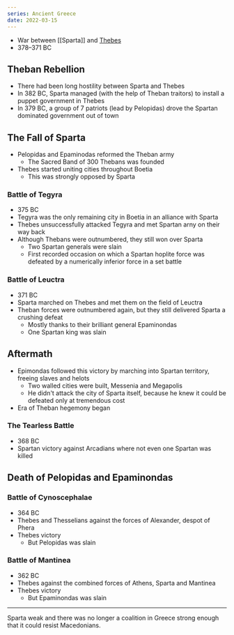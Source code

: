 ```yaml
---
series: Ancient Greece
date: 2022-03-15
---
```

- War between [[Sparta]] and [Thebes](https://en.wikipedia.org/wiki/Thebes,_Greece)
- 378–371 BC
## Theban Rebellion
- There had been long hostility between Sparta and Thebes
- In 382 BC, Sparta managed (with the help of Theban traitors) to install a puppet government in Thebes
- In 379 BC, a group of 7 patriots (lead by Pelopidas) drove the Spartan dominated government out of town

## The Fall of Sparta
- Pelopidas and Epaminodas reformed the Theban army
	 - The Sacred Band of 300 Thebans was founded
- Thebes started uniting cities throughout Boetia
	- This was strongly opposed by Sparta
### Battle of Tegyra
- 375 BC
- Tegyra was the only remaining city in Boetia in an alliance with Sparta
- Thebes unsuccessfully attacked Tegyra and met Spartan arny on their way back
- Although Thebans were outnumbered, they still won over Sparta
	- Two Spartan generals were slain
	- First recorded occasion on which a Spartan hoplite force was defeated by a numerically inferior force in a set battle

### Battle of Leuctra
- 371 BC
- Sparta marched on Thebes and met them on the field of Leuctra
- Theban forces were outnumbered again, but they still delivered Sparta a crushing defeat
	- Mostly thanks to their brilliant general Epaminondas
	- One Spartan king was slain

## Aftermath
- Epimondas followed this victory by marching into Spartan territory, freeing slaves and helots
	- Two walled cities were built, Messenia and Megapolis
	- He didn't attack the city of Sparta itself, because he knew it could be defeated only at tremendous cost
- Era of Theban hegemony began

### The Tearless Battle
- 368 BC
- Spartan victory against Arcadians where not even one Spartan was killed

## Death of Pelopidas and Epaminondas

### Battle of Cynoscephalae
- 364 BC
- Thebes and Thesselians against the forces of Alexander, despot of Phera
- Thebes victory
	- But Pelopidas was slain

### Battle of Mantinea
- 362 BC
- Thebes against the combined forces of Athens, Sparta and Mantinea
- Thebes victory
	- But Epaminondas was slain

---

Sparta weak and there was no longer a coalition in Greece strong enough that it could resist Macedonians.